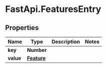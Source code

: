 # FastApi.FeaturesEntry

## Properties

Name | Type | Description | Notes
------------ | ------------- | ------------- | -------------
**key** | **Number** |  | 
**value** | [**Feature**](Feature.md) |  | 


